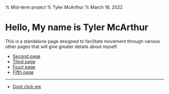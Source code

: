 % Mid-term project 
% Tyler McArthur
% March 18, 2022

# Hello, My name is Tyler McArthur
This is a standalone page designed to facilitate movement through various other pages that will give greater details about myself.
- [Second page](readme2.txt "Reach out to me")
- [Third page](google.com "Reach out to me")
- [Fourt page](google.com "Reach out to me")
- [Fifth page](google.com "Reach out to me")








----------------------------------------------
- [Dont click me](https://www.youtube.com/watch?v=dQw4w9WgXcQ "Warning you")
